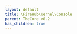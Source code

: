```yaml
---
layout: default
title: \FireHub\Kernel\Console
parent: TheCore v0.2
has_children: true
---
```


<link rel="stylesheet" type="text/css" href="/css/style.css" />

